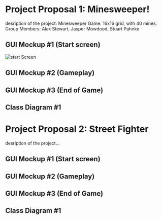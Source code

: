 # Project Proposal 1: Minesweeper!
desription of the project: Minesweeper Game. 16x16 grid, with 40 mines.
Group Members: Alex Stewart, Jasper Mowdood, Stuart Pahnke

## GUI Mockup #1 (Start screen)

![start Screen]()

## GUI Mockup #2 (Gameplay)

## GUI Mockup #3 (End of Game)

## Class Diagram #1

# Project Proposal 2: Street Fighter
desription of the project...

## GUI Mockup #1 (Start screen)

## GUI Mockup #2 (Gameplay)

## GUI Mockup #3  (End of Game)

## Class Diagram #1

